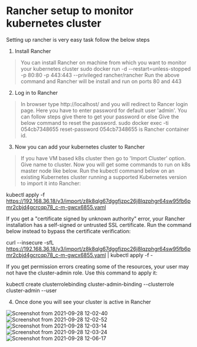 # Rancher setup to monitor kubernetes cluster
Setting up rancher is very easy task follow the below steps 

1. Install Rancher
> You can install Rancher on machine from which you want to monitor your kubernetes cluster
> sudo docker run -d --restart=unless-stopped -p 80:80 -p 443:443 --privileged rancher/rancher
> Run the above command and Rancher will be install and run on ports 80 and 443

2. Log in to Rancher 
> In browser type http://localhost/ and you will redirect to Rancer login page.
> Here you have to enter password for default user 'admin'.
> You can follow steps give there to get your password or else
> Give the below command to reset the password.
> sudo docker exec -ti 054cb7348655 reset-password
> 054cb7348655  is Rancher container id.

3. Now you can add your kubernetes cluster to Rancher
> If you have VM based k8s cluster then go to 'Import Cluster' option.
> Give name to cluster.
> Now you will get some commands to run on k8s master node like below.
> Run the kubectl command below on an existing Kubernetes cluster running a supported Kubernetes version to import it into Rancher:

kubectl apply -f https://192.168.36.18/v3/import/z8k8qlg67dggfjzpc26j8lqzphgr64sw95fb6pmr2cbjd4gcrcqp78_c-m-gwcx6855.yaml

If you get a "certificate signed by unknown authority" error, your Rancher installation has a self-signed or untrusted SSL certificate. Run the command below instead to bypass the certificate verification:

curl --insecure -sfL https://192.168.36.18/v3/import/z8k8qlg67dggfjzpc26j8lqzphgr64sw95fb6pmr2cbjd4gcrcqp78_c-m-gwcx6855.yaml | kubectl apply -f -

If you get permission errors creating some of the resources, your user may not have the cluster-admin role. Use this command to apply it:

kubectl create clusterrolebinding cluster-admin-binding --clusterrole cluster-admin --user <your username from your kubeconfig>
  
  4. Once done you will see your cluster is active in Rancher

  ![Screenshot from 2021-09-28 12-02-40](https://user-images.githubusercontent.com/76647860/135061617-ee0653c8-d994-45a7-a43d-11b8adfae668.png)
  ![Screenshot from 2021-09-28 12-02-52](https://user-images.githubusercontent.com/76647860/135061882-b2e36e43-35f3-47d6-88bc-93ed6e2067c6.png)
  ![Screenshot from 2021-09-28 12-03-14](https://user-images.githubusercontent.com/76647860/135061910-59663b4c-dd22-469c-95fc-fb9c587bdf3e.png)
  ![Screenshot from 2021-09-28 12-03-24](https://user-images.githubusercontent.com/76647860/135061924-4cc89c4e-307a-4a06-a3cd-6b4dfb246ff1.png)
  ![Screenshot from 2021-09-28 12-06-17](https://user-images.githubusercontent.com/76647860/135061949-1fb15450-7603-4104-8b1d-813cb6793e27.png)

